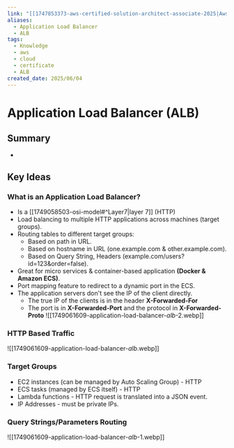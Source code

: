 ```yaml
---
link: "[[1747853373-aws-certified-solution-architect-associate-2025|Aws Certified Solution Architect Associate 2025]]"
aliases:
  - Application Load Balancer
  - ALB
tags:
  - Knowledge
  - aws
  - cloud
  - certificate
  - ALB
created_date: 2025/06/04
---
```

# Application Load Balancer (ALB)
## Summary
- 
## Key Ideas
### What is an Application Load Balancer?
- Is a [[1749058503-osi-model#^Layer7|layer 7]] (HTTP)
- Load balancing to multiple HTTP applications across machines (target groups).
- Routing tables to different target groups:
	- Based on path in URL.
	- Based on hostname in URL (one.example.com & other.example.com).
	- Based on Query String, Headers (example.com/users?id=123&order=false).
- Great for micro services & container-based application **(Docker & Amazon ECS)**.
- Port mapping feature to redirect to a dynamic port in the ECS.
- The application servers don't see the IP of the client directly.
	- The true IP of the clients is in the header **X-Forwarded-For**
	- The port is in **X-Forwarded-Port** and the protocol in **X-Forwarded-Proto**
![[1749061609-application-load-balancer-_alb_-2.webp]]
### HTTP Based Traffic
![[1749061609-application-load-balancer-_alb_.webp]]
### Target Groups
- EC2 instances (can be managed by Auto Scaling Group) - HTTP
- ECS tasks (managed by ECS itself) - HTTP
- Lambda functions - HTTP request is translated into a JSON event.
- IP Addresses - must be private IPs.
### Query Strings/Parameters Routing
![[1749061609-application-load-balancer-_alb_-1.webp]]

